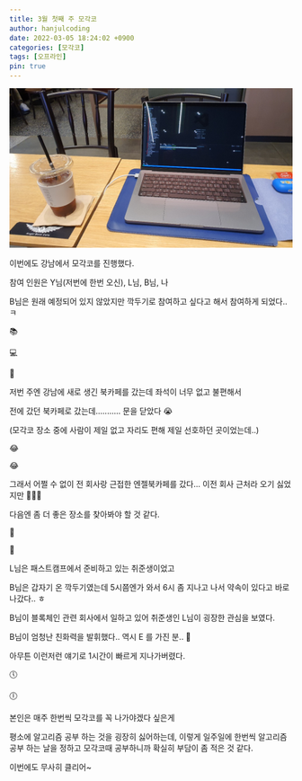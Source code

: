 ```yaml
---
title: 3월 첫째 주 모각코
author: hanjulcoding
date: 2022-03-05 18:24:02 +0900
categories: [모각코]
tags: [오프라인]
pin: true
---
```



![모각코](/assets/img/20220305/1.jpeg)

이번에도 강남에서 모각코를 진행했다.

참여 인원은 Y님(저번에 한번 오신), L님, B님, 나

B님은 원래 예정되어 있지 않았지만 깍두기로 참여하고 싶다고 해서 참여하게 되었다.. ㅋ

📚

💻

🤔

저번 주엔 강남에 새로 생긴 북카페를 갔는데 좌석이 너무 없고 불편해서

전에 갔던 북카페로 갔는데........... 문을 닫았다 😭

(모각코 장소 중에 사람이 제일 없고 자리도 편해 제일 선호하던 곳이었는데..)

😂

😂

그래서 어쩔 수 없이 전 회사랑 근접한 엔젤북카페를 갔다... 이전 회사 근처라 오기 싫었지만 🤣🤣🤣

다음엔 좀 더 좋은 장소를 찾아봐야 할 것 같다.

👀

👣

L님은 패스트캠프에서 준비하고 있는 취준생이었고

B님은 갑자기 온 깍두기였는데 5시쯤엔가 와서 6시 좀 지나고 나서 약속이 있다고 바로 나갔다.. ㅎ

B님이 블록체인 관련 회사에서 일하고 있어 취준생인 L님이 굉장한 관심을 보였다.

B님이 엄청난 친화력을 발휘했다.. 역시 E 를 가진 분.. 🤔

아무튼 이런저런 얘기로 1시간이 빠르게 지나가버렸다.

🕔

🕕

본인은 매주 한번씩 모각코를 꼭 나가야겠다 싶은게

평소에 알고리즘 공부 하는 것을 굉장히 싫어하는데, 이렇게 일주일에 한번씩 알고리즘 공부 하는 날을 정하고 모각코때 공부하니까 확실히 부담이 좀 적은 것 같다.

이번에도 무사히 클리어~
